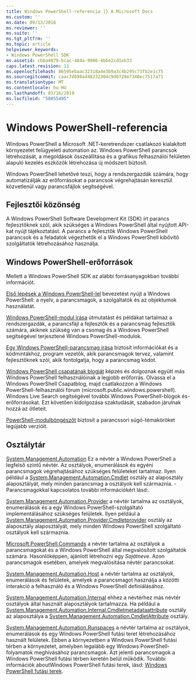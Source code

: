 ```yaml
---
title: Windows PowerShell-referencia |} A Microsoft Docs
ms.custom: ''
ms.date: 09/13/2016
ms.reviewer: ''
ms.suite: ''
ms.tgt_pltfrm: ''
ms.topic: article
helpviewer_keywords:
- Windows PowerShell SDK
ms.assetid: cbba4879-bcac-484a-9906-4bbe2cd1eb33
caps.latest.revision: 11
ms.openlocfilehash: 86595ebaac32318a4e3b9a3c4b295c73fb2e1c75
ms.sourcegitcommit: caac7d098a448232304c9d6728e7340ec7517a71
ms.translationtype: MT
ms.contentlocale: hu-HU
ms.lasthandoff: 03/16/2019
ms.locfileid: "58055495"
---
```

# <a name="windows-powershell-reference"></a>Windows PowerShell-referencia

Windows PowerShell a Microsoft .NET-keretrendszer csatlakozó kialakított környezetet felügyeleti automation az. Windows PowerShell parancsok létrehozását, a megoldások összeállítása és a grafikus felhasználói felületen alapuló kezelés eszközök létrehozása új módszert biztosít.

Windows PowerShell lehetővé teszi, hogy a rendszergazdák számára, hogy automatizálják az erőforrásokat a parancsok végrehajtásán keresztül közvetlenül vagy parancsfájlok segítségével.

## <a name="developer-audience"></a>Fejlesztői közönség

A Windows PowerShell Software Development Kit (SDK) írt parancs fejlesztőknek szól, akik szükséges a Windows PowerShell által nyújtott API-kat nyújt tájékoztatást. A parancs a fejlesztők Windows PowerShell parancsok és a feladatok végezhetők el a Windows PowerShell kibővítő szolgáltatók létrehozásához használja.

## <a name="windows-powershell-resources"></a>Windows PowerShell-erőforrások

Mellett a Windows PowerShell SDK az alábbi forrásanyagokban további információt.

[Első lépések a Windows PowerShell-lel](/powershell/scripting/getting-started/getting-started-with-windows-powershell) bevezetést nyújt a Windows PowerShell: a nyelv, a parancsmagok, a szolgáltatók és az objektumok használatát.

[Windows PowerShell-modul írása](./module/writing-a-windows-powershell-module.md) útmutatást és példákat tartalmaz a rendszergazdák, a parancsfájl a fejlesztők és a parancsmag fejlesztők számára, akiknek szükség van a csomag és a Windows PowerShell segítségével terjesztené Windows PowerShell-modulok.

[Egy Windows PowerShell-parancsmag írása](./cmdlet/writing-a-windows-powershell-cmdlet.md) biztosít információkat és a kódmintákhoz, program vezetők, akik parancsmagok tervez, valamint fejlesztőknek szól, akik fontolgatja, hogy a parancsmag kódot.

[Windows PowerShell csapatának blogját](https://blogs.msdn.microsoft.com/PowerShell/) képzés és dolgoznak együtt más Windows PowerShell felhasználóinak a legjobb erőforrás. Olvassa el a Windows PowerShell Csapatblog, majd csatlakozzon a Windows PowerShell-felhasználói fórum (microsoft.public.windows.powershell). Windows Live Search segítségével további Windows PowerShell-blogok és-erőforrásokat. Ezt követően kidolgozása szaktudását, szabadon járulnak hozzá az ötleteit.

[PowerShell-modulböngészőt](/powershell/module/) biztosít a parancssori súgó-témaköröket legújabb verzióit.

## <a name="class-libraries"></a>Osztálytár

[System.Management.Automation](/dotnet/api/System.Management.Automation) Ez a névtér a Windows PowerShell a legfelső szintű névtér. Az osztályok, enumerálások és egyéni parancsmagok végrehajtásához szükséges felületeket tartalmaz. Ilyen például a [System.Management.Automation.Cmdlet](/dotnet/api/System.Management.Automation.Cmdlet) osztály az alaposztály alaposztályát, mely minden parancsmag a osztályok kell származnia. -Parancsmagokkal kapcsolatos további információkért lásd:.

[System.Management.Automation.Provider](/dotnet/api/System.Management.Automation.Provider) a névtér tartalma az osztályok, enumerálások és a egy Windows PowerShell-szolgáltató implementálásához szükséges felületek. Ilyen például a [System.Management.Automation.Provider.Cmdletprovider](/dotnet/api/System.Management.Automation.Provider.CmdletProvider) osztály az alaposztály alaposztályát, mely minden Windows PowerShell szolgáltató osztályok kell származnia.

[Microsoft.PowerShell.Commands](/dotnet/api/Microsoft.PowerShell.Commands) a névtér tartalma az osztályok a parancsmagokat és a Windows PowerShell által megvalósított szolgáltatók számára. Hasonlóképpen, ajánlott létrehozni egy *Sajátneve*. Azon parancsmagok esetében, amelyek megvalósítása névtér parancsokat.

[System.Management.Automation.Host](/dotnet/api/System.Management.Automation.Host) a névtér tartalma az osztályok, enumerálások és felületek, amelyek a parancsmagot használja a közötti interakció a felhasználó és a Windows PowerShell definiálásához.

[System.Management.Automation.Internal](/dotnet/api/System.Management.Automation.Internal) ehhez a névtérhez más névtér osztályok által használt alaposztályok tartalmazza. Ha például a [System.Management.Automation.Internal.Cmdletmetadataattribute](/dotnet/api/System.Management.Automation.Internal.CmdletMetadataAttribute) osztály az alaposztálya a [System.Management.Automation.CmdletAttribute](/dotnet/api/System.Management.Automation.CmdletAttribute) osztály.

[System.Management.Automation.Runspaces](/dotnet/api/System.Management.Automation.Runspaces) a névtér tartalma az osztályok, enumerálások és egy Windows PowerShell futási teret létrehozásához használt felületek. Ebben a környezetben a Windows PowerShell futási térben a környezetet, amelyben legalább egy Windows PowerShell-folyamatok meghívásához parancsmagok. Azt jelenti parancsmagok a Windows PowerShell futási térben keretén belül működik. További információk aboutWindows PowerShell futási terek, lásd: [Windows PowerShell futási terek](http://msdn.microsoft.com/en-us/a1582cfe-f06d-4aff-adc6-71f49a860ce9).
